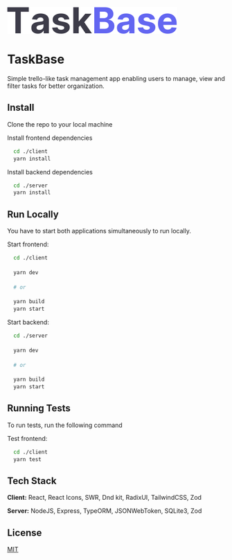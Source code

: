 ![Logo](./client/public/taskbase-logo.png)

# TaskBase

Simple trello-like task management app enabling users to manage, view and filter tasks for better organization.

## Install

Clone the repo to your local machine

Install frontend dependencies

```bash
  cd ./client
  yarn install
```

Install backend dependencies

```bash
  cd ./server
  yarn install
```

## Run Locally

You have to start both applications simultaneously to run locally.

Start frontend:

```bash
  cd ./client

  yarn dev

  # or

  yarn build
  yarn start
```

Start backend:

```bash
  cd ./server

  yarn dev

  # or

  yarn build
  yarn start
```

## Running Tests

To run tests, run the following command

Test frontend:

```bash
  cd ./client
  yarn test
```

## Tech Stack

**Client:** React, React Icons, SWR, Dnd kit, RadixUI, TailwindCSS, Zod

**Server:** NodeJS, Express, TypeORM, JSONWebToken, SQLite3, Zod

## License

[MIT](./LICENSE.md)
